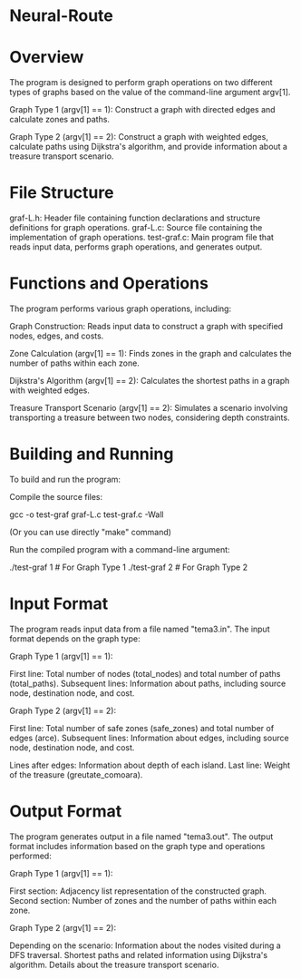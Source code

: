 # Neural-Route


# Overview

The program is designed to perform graph operations on two different types of graphs based on the value of the command-line argument argv[1].

Graph Type 1 (argv[1] == 1): Construct a graph with directed edges and calculate zones and paths.

Graph Type 2 (argv[1] == 2): Construct a graph with weighted edges, calculate paths using Dijkstra's algorithm, and provide information about a treasure transport scenario.


# File Structure

graf-L.h: Header file containing function declarations and structure definitions for graph operations.
graf-L.c: Source file containing the implementation of graph operations.
test-graf.c: Main program file that reads input data, performs graph operations, and generates output.


# Functions and Operations

The program performs various graph operations, including:

Graph Construction: Reads input data to construct a graph with specified nodes, edges, and costs.

Zone Calculation (argv[1] == 1): Finds zones in the graph and calculates the number of paths within each zone.

Dijkstra's Algorithm (argv[1] == 2): Calculates the shortest paths in a graph with weighted edges.

Treasure Transport Scenario (argv[1] == 2): Simulates a scenario involving transporting a treasure between two nodes, considering depth constraints.


# Building and Running

To build and run the program:

Compile the source files:

gcc -o test-graf graf-L.c test-graf.c -Wall

(Or you can use directly "make" command)

Run the compiled program with a command-line argument:

./test-graf 1   # For Graph Type 1
./test-graf 2   # For Graph Type 2


# Input Format

The program reads input data from a file named "tema3.in". The input format depends on the graph type:

Graph Type 1 (argv[1] == 1):

First line: Total number of nodes (total_nodes) and total number of paths (total_paths).
Subsequent lines: Information about paths, including source node, destination node, and cost.

Graph Type 2 (argv[1] == 2):

First line: Total number of safe zones (safe_zones) and total number of edges (arce).
Subsequent lines: Information about edges, including source node, destination node, and cost.

Lines after edges: Information about depth of each island.
Last line: Weight of the treasure (greutate_comoara).


# Output Format

The program generates output in a file named "tema3.out". The output format includes information based on the graph type and operations performed:

Graph Type 1 (argv[1] == 1):

First section: Adjacency list representation of the constructed graph.
Second section: Number of zones and the number of paths within each zone.

Graph Type 2 (argv[1] == 2):

Depending on the scenario:
Information about the nodes visited during a DFS traversal.
Shortest paths and related information using Dijkstra's algorithm.
Details about the treasure transport scenario.
